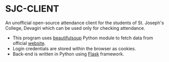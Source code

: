 
# SJC-CLIENT

An unofficial open-source attendance client for the students of St. Joseph's College, Devagiri which can be used only for checking attendance.

- This program uses [beautifulsoup](https://pypi.org/project/beautifulsoup4/) Python module to fetch data from official [website](https://devagiricollege.net/sjc/Home/student).
- Login credentials are stored within the browser as cookies.
- Back-end is written in Python using [Flask](https://flask.palletsprojects.com/) framework.

